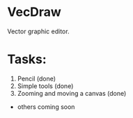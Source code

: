 # VecDraw
Vector graphic editor.

# Tasks:
1. Pencil (done)
2. Simple tools (done)
3. Zooming and moving a canvas (done)
- others coming soon 
